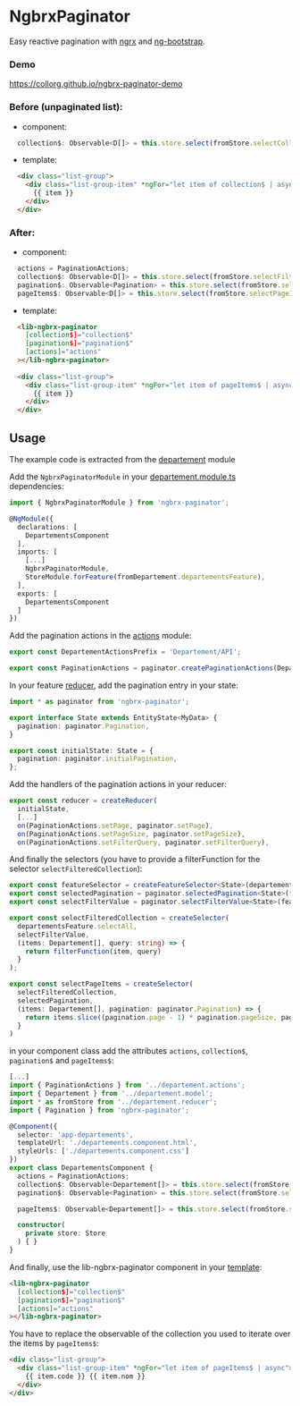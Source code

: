 # NgbrxPaginator

Easy reactive pagination with [ngrx](https://ngrx.io/) and [ng-bootstrap](https://ng-bootstrap.github.io). 

### Demo

https://collorg.github.io/ngbrx-paginator-demo

### Before (unpaginated list):

* component:
```ts
  collection$: Observable<D[]> = this.store.select(fromStore.selectCollection);
```
* template:
```html
  <div class="list-group">
    <div class="list-group-item" *ngFor="let item of collection$ | async">
      {{ item }}
    </div>
  </div>
```

### After:

* component:
```ts
  actions = PaginationActions;
  collection$: Observable<D[]> = this.store.select(fromStore.selectFilteredCollection);
  pagination$: Observable<Pagination> = this.store.select(fromStore.selectedPagination);
  pageItems$: Observable<D[]> = this.store.select(fromStore.selectPageItems);
```
* template:
```html
  <lib-ngbrx-paginator
    [collection$]="collection$"
    [pagination$]="pagination$"
    [actions]="actions"
  ></lib-ngbrx-paginator>
  
  <div class="list-group">
    <div class="list-group-item" *ngFor="let item of pageItems$ | async">
      {{ item }}
    </div>
  </div>
```

## Usage

The example code is extracted from the [departement](./projects/test-paginator/src/app/departement) module

Add the `NgbrxPaginatorModule` in your [departement.module.ts](./projects/test-paginator/src/app/departement/departement.module.ts) dependencies:

```ts
import { NgbrxPaginatorModule } from 'ngbrx-paginator';

@NgModule({
  declarations: [
    DepartementsComponent
  ],
  imports: [
    [...]
    NgbrxPaginatorModule,
    StoreModule.forFeature(fromDepartement.departementsFeature),
  ],
  exports: [
    DepartementsComponent
  ]
})
```


Add the pagination actions in the [actions](./projects/test-paginator/src/app/departement/departement.actions.ts) module:

```ts
export const DepartementActionsPrefix = 'Departement/API';

export const PaginationActions = paginator.createPaginationActions(DepartementActionsPrefix);

```

In your feature [reducer](./projects/test-paginator/src/app/departement/departement.reducer.ts), add the pagination entry in your state:

```ts
import * as paginator from 'ngbrx-paginator';

export interface State extends EntityState<MyData> {
  pagination: paginator.Pagination,
}

export const initialState: State = {
  pagination: paginator.initialPagination,
};
```

Add the handlers of the pagination actions in your reducer:

```ts
export const reducer = createReducer(
  initialState,
  [...]
  on(PaginationActions.setPage, paginator.setPage),
  on(PaginationActions.setPageSize, paginator.setPageSize),
  on(PaginationActions.setFilterQuery, paginator.setFilterQuery),

```

And finally the selectors (you have to provide a filterFunction for the selector `selectFilteredCollection`):

```ts
export const featureSelector = createFeatureSelector<State>(departementsFeatureKey);
export const selectedPagination = paginator.selectedPagination<State>(featureSelector);
export const selectFilterValue = paginator.selectFilterValue<State>(featureSelector);

export const selectFilteredCollection = createSelector(
  departementsFeature.selectAll,
  selectFilterValue,
  (items: Departement[], query: string) => {
    return filterFunction(item, query)
  }
);

export const selectPageItems = createSelector(
  selectFilteredCollection,
  selectedPagination,
  (items: Departement[], pagination: paginator.Pagination) => {
    return items.slice((pagination.page - 1) * pagination.pageSize, pagination.page * pagination.pageSize)
  }
)

```

in your component class add the attributes `actions`, `collection$`, `pagination$` and `pageItems$`:

```ts
[...]
import { PaginationActions } from '../departement.actions';
import { Departement } from '../departement.model';
import * as fromStore from '../departement.reducer';
import { Pagination } from 'ngbrx-paginator';

@Component({
  selector: 'app-departements',
  templateUrl: './departements.component.html',
  styleUrls: ['./departements.component.css']
})
export class DepartementsComponent {
  actions = PaginationActions;
  collection$: Observable<Departement[]> = this.store.select(fromStore.selectFilteredCollection);
  pagination$: Observable<Pagination> = this.store.select(fromStore.selectedPagination);

  pageItems$: Observable<Departement[]> = this.store.select(fromStore.selectPageItems);

  constructor(
    private store: Store
  ) { }
}
```

And finally, use the lib-ngbrx-paginator component in your [template](./projects/test-paginator/src/app/departement/departements/departements.component.html):

```html
<lib-ngbrx-paginator
  [collection$]="collection$"
  [pagination$]="pagination$"
  [actions]="actions"
></lib-ngbrx-paginator>
```

You have to replace the observable of the collection you used to iterate over the items by `pageItems$`:


```html
<div class="list-group">
  <div class="list-group-item" *ngFor="let item of pageItems$ | async">
    {{ item.code }} {{ item.nom }}
  </div>
</div>
```
